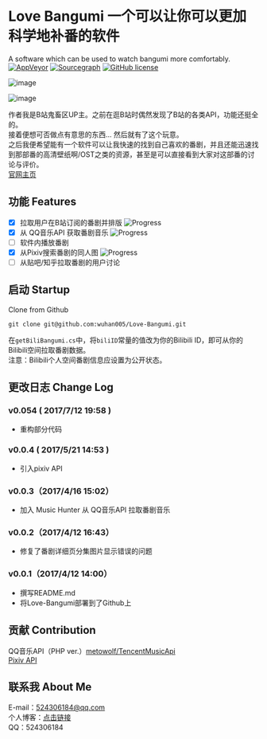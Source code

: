 # Love Bangumi 一个可以让你可以更加科学地补番的软件A software which can be used to watch bangumi more comfortably.[![AppVeyor](https://img.shields.io/appveyor/ci/wuhan005/Love-Bangumi/master.svg)](https://ci.appveyor.com/project/wuhan005/love-bangumi/) [![Sourcegraph](https://img.shields.io/badge/Sourcegraph--orange.svg)](https://sourcegraph.com/github.com/wuhan005/Love-Bangumi) [![GitHub license](https://img.shields.io/badge/license-GPLv2-blue.svg)](https://raw.githubusercontent.com/wuhan005/Love-Bangumi/master/LICENSE)   ![image](https://wuhan5.cc/wp-content/uploads/2017/07/Love-Bangumi-01.png)![image](https://wuhan5.cc/wp-content/uploads/2017/07/Love-Bangumi-02.png)作者我是B站鬼畜区UP主。之前在逛B站时偶然发现了B站的各类API，功能还挺全的。<br />接着便想可否做点有意思的东西... 然后就有了这个玩意。<br />之后我便希望能有一个软件可以让我快速的找到自己喜欢的番剧，并且还能迅速找到那部番的高清壁纸啊/OST之类的资源，甚至是可以直接看到大家对这部番的讨论与评价。<br />[官网主页](https://wuhan5.cc/love-bangumi/)<br />## 功能 Features - [X] 拉取用户在B站订阅的番剧并排版 ![Progress](http://progressed.io/bar/90?title=completed) - [X] 从 QQ音乐API 获取番剧音乐 ![Progress](http://progressed.io/bar/85?title=developing) - [ ] 软件内播放番剧 - [X] 从Pixiv搜索番剧的同人图 ![Progress](http://progressed.io/bar/85?title=developing) - [ ] 从贴吧/知乎拉取番剧的用户讨论## 启动 StartupClone from Github<br />    git clone git@github.com:wuhan005/Love-Bangumi.git在`getBiliBangumi.cs`中，将`biliID`常量的值改为你的Bilibili ID，即可从你的Bilibili空间拉取番剧数据。<br />注意：Bilibili个人空间番剧信息应设置为公开状态。## 更改日志 Change Log### v0.054 ( 2017/7/12 19:58 )* 重构部分代码### v0.0.4 ( 2017/5/21 14:53 )* 引入pixiv API### v0.0.3（2017/4/16 15:02）* 加入 Music Hunter 从 QQ音乐API 拉取番剧音乐### v0.0.2（2017/4/12 16:43）* 修复了番剧详细页分集图片显示错误的问题### v0.0.1（2017/4/12 14:00）* 撰写README.md* 将Love-Bangumi部署到了Github上## 贡献 ContributionQQ音乐API（PHP ver.）[metowolf/TencentMusicApi](https://github.com/metowolf/TencentMusicApi)<br />[Pixiv API](https://api.imjad.cn/pixiv/index.html)<br />## 联系我 About MeE-mail：524306184@qq.com<br />个人博客：[点击链接](https://wuhan5.cc/)<br />QQ：524306184<br />